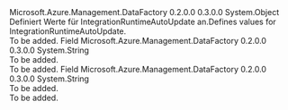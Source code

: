 <Type Name="IntegrationRuntimeAutoUpdate" FullName="Microsoft.Azure.Management.DataFactory.Models.IntegrationRuntimeAutoUpdate">
  <TypeSignature Language="C#" Value="public static class IntegrationRuntimeAutoUpdate" />
  <TypeSignature Language="ILAsm" Value=".class public auto ansi abstract sealed beforefieldinit IntegrationRuntimeAutoUpdate extends System.Object" />
  <TypeSignature Language="DocId" Value="T:Microsoft.Azure.Management.DataFactory.Models.IntegrationRuntimeAutoUpdate" />
  <TypeSignature Language="VB.NET" Value="Public Class IntegrationRuntimeAutoUpdate" />
  <TypeSignature Language="F#" Value="type IntegrationRuntimeAutoUpdate = class" />
  <AssemblyInfo>
    <AssemblyName>Microsoft.Azure.Management.DataFactory</AssemblyName>
    <AssemblyVersion>0.2.0.0</AssemblyVersion>
    <AssemblyVersion>0.3.0.0</AssemblyVersion>
  </AssemblyInfo>
  <Base>
    <BaseTypeName>System.Object</BaseTypeName>
  </Base>
  <Interfaces />
  <Docs>
    <summary>
            <span data-ttu-id="150f3-101">Definiert Werte für IntegrationRuntimeAutoUpdate an.</span><span class="sxs-lookup"><span data-stu-id="150f3-101">Defines values for IntegrationRuntimeAutoUpdate.</span></span>
            </summary>
    <remarks>To be added.</remarks>
  </Docs>
  <Members>
    <Member MemberName="Off">
      <MemberSignature Language="C#" Value="public const string Off;" />
      <MemberSignature Language="ILAsm" Value=".field public static literal string Off" />
      <MemberSignature Language="DocId" Value="F:Microsoft.Azure.Management.DataFactory.Models.IntegrationRuntimeAutoUpdate.Off" />
      <MemberSignature Language="VB.NET" Value="Public Const Off As String " />
      <MemberSignature Language="F#" Value="val mutable Off : string" Usage="Microsoft.Azure.Management.DataFactory.Models.IntegrationRuntimeAutoUpdate.Off" />
      <MemberType>Field</MemberType>
      <AssemblyInfo>
        <AssemblyName>Microsoft.Azure.Management.DataFactory</AssemblyName>
        <AssemblyVersion>0.2.0.0</AssemblyVersion>
        <AssemblyVersion>0.3.0.0</AssemblyVersion>
      </AssemblyInfo>
      <ReturnValue>
        <ReturnType>System.String</ReturnType>
      </ReturnValue>
      <Docs>
        <summary>To be added.</summary>
        <remarks>To be added.</remarks>
      </Docs>
    </Member>
    <Member MemberName="On">
      <MemberSignature Language="C#" Value="public const string On;" />
      <MemberSignature Language="ILAsm" Value=".field public static literal string On" />
      <MemberSignature Language="DocId" Value="F:Microsoft.Azure.Management.DataFactory.Models.IntegrationRuntimeAutoUpdate.On" />
      <MemberSignature Language="VB.NET" Value="Public Const On As String " />
      <MemberSignature Language="F#" Value="val mutable On : string" Usage="Microsoft.Azure.Management.DataFactory.Models.IntegrationRuntimeAutoUpdate.On" />
      <MemberType>Field</MemberType>
      <AssemblyInfo>
        <AssemblyName>Microsoft.Azure.Management.DataFactory</AssemblyName>
        <AssemblyVersion>0.2.0.0</AssemblyVersion>
        <AssemblyVersion>0.3.0.0</AssemblyVersion>
      </AssemblyInfo>
      <ReturnValue>
        <ReturnType>System.String</ReturnType>
      </ReturnValue>
      <Docs>
        <summary>To be added.</summary>
        <remarks>To be added.</remarks>
      </Docs>
    </Member>
  </Members>
</Type>